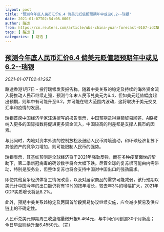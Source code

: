 ```yaml
---
layout: post
title: "预测今年底人民币汇价6.4 倘美元贬值超预期年中或见6.2--瑞银"
date: 2021-01-07T02:54:08.000Z
author: 路透
from: https://cn.reuters.com/article/ubs-china-yuan-forecast-0107-idCNKBS29C0A4
tags: [ 路透 ]
categories: [ 路透 ]
---
```

<!--1609988048000-->
[预测今年底人民币汇价6.4 倘美元贬值超预期年中或见6.2--瑞银](https://cn.reuters.com/article/ubs-china-yuan-forecast-0107-idCNKBS29C0A4)
------

<div>
<div><i>2021-01-07T02:41:26Z</i></div><p>路透香港1月7日 - 投行瑞银发表报告称，随着中美关系的稳定及持续的海外资金流入将推动人民币继续走强，预测今年末人民币兑美元为6.4，但如美元贬值幅度超出预期，则年中有可能升至6.2，并可能在较大范围内波动，这将取决于美元交叉汇率和疫情的发展。</p><p>瑞银首席中国经济学家汪涛撰写的报告表示，中国预期录得巨额贸易顺差、A股被纳入更多的国际指数将促进更多资金流入，中国较高的利差都是支撑人民币的因素。</p><p>与此同时，内地对资本外流的控制放松及鼓励人民币跨境流动，和环球经济复苏下其他资产的竞争力增加，则可能限制人民币的强势。</p><p>瑞银表示，其基线预测是全球经济将于2021年强劲反弹，而在多种疫苗面世的帮助下，第二季新冠病毒的确诊数字将会大幅下跌。尽管全球的复苏很可能由内需带动，特别是服务业，但整体复苏也将会支持中国对中国出口的强劲需求。</p><p>即使其他竞争经济体复工情况改善，以及对居家商品的需求可能减弱，该行预期以美元计中国今年的出口额仍将有10%的按年增长，较去年3%的增幅扩大，2021年GDP实质增长将达8.2%。</p><p>此外，预期中美关系趋稳定及两国首阶段贸易协议继续实施，应会减少贸易及供应链上的不确定性。</p><p>人民币兑美元即期周三收盘缩量微升报6.464元，与中间价同创逾30个月新高；今日早盘则续升至6.4550元。（完）</p>
</div>
